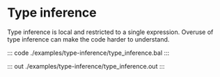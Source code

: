 # Type inference 

Type inference is local and restricted to a single expression.
Overuse of type inference can make the code harder to understand.

::: code ./examples/type-inference/type_inference.bal :::

::: out ./examples/type-inference/type_inference.out :::